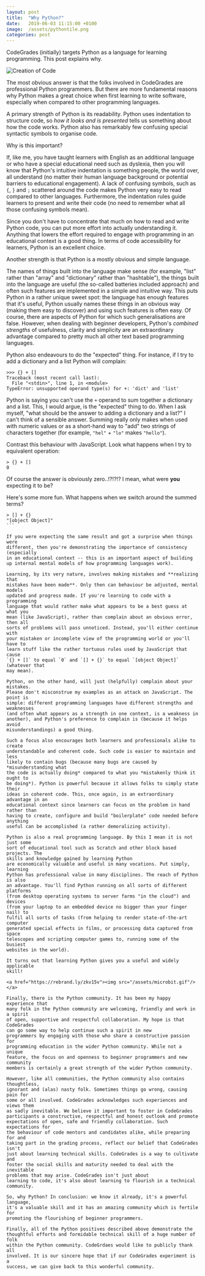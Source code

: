 ```yaml
---
layout: post
title:  "Why Python?"
date:   2019-06-03 11:15:00 +0100
image:  /assets/pythontile.png
categories: post 
---
```


CodeGrades (initially) targets Python as a language for learning programming.
This post explains why.

![Creation of Code](/assets/creation_small.png)

The most obvious answer is that the folks involved in CodeGrades are
professional Python programmers. But there are more fundamental reasons why
Python makes a great choice when first learning to write software, especially
when compared to other programming languages.

A primary strength of Python is its readability. Python uses indentation
to structure code, so *how it looks and is presented* tells us something about
how the code works. Python also has remarkably few confusing special syntactic
symbols to organise code.

Why is this important?

If, like me, you have taught learners with English as an additional language or
who have a special educational need such as dyslexia, then you will know
that Python's intuitive indentation is something people, the world over, all
understand (no matter their human language background or potential barriers to
educational engagement). A lack of confusing symbols, such as `{`, `}` and `;`
scattered around the code makes Python very easy to read compared to other
languages. Furthermore, the indentation rules guide learners to present and
write their code (no need to remember what all those confusing symbols mean).

Since you don't have to concentrate that much on how to read and write Python
code, you can put more effort into actually understanding it. Anything that
lowers the effort required to engage with programming in an educational context
is a good thing. In terms of code accessibility for learners, Python is an
excellent choice.

Another strength is that Python is a mostly obvious and simple language.

The names of things built into the language make sense (for example, "list"
rather than "array" and "dictionary" rather than "hashtable"), the things
built into the language are useful (the so-called batteries included approach)
and often such features are implemented in a simple and intuitive way. This
puts Python in a rather unique sweet spot: the language has enough features
that it's useful, Python usually names these things in an obvious way (making
them easy to discover) and using such features is often easy. Of course,
there are aspects of Python for which such generalisations are false. However,
when dealing with beginner developers, Python's *combined strengths* of
usefulness, clarity and simplicity are an extraordinary advantage compared to
pretty much all other text based programming languages.

Python also endeavours to do the "expected" thing. For instance, if I try to
add a dictionary and a list Python will complain:

```
>>> {} + []
Traceback (most recent call last):
  File "<stdin>", line 1, in <module>
TypeError: unsupported operand type(s) for +: 'dict' and 'list'
```

Python is saying you can't use the `+` operand to sum together a dictionary and
a list. This, I would argue, is the "expected" thing to do. When I ask myself,
"what should be the answer to adding a dictionary and a list?" I can't think of
a sensible answer. Summing really only makes when used with numeric values or
as a short-hand way to "add" two strings of characters together (for example,
`"hel"` + `"lo"` makes `"hello"`).

Contrast this behaviour with JavaScript. Look what happens when I try to
equivalent operation:

```
> {} + []
0
```

Of course the answer is obviously zero..!?!?!? I mean, what were **you**
expecting it to be?

Here's some more fun. What happens when we switch around the summed terms?

````
> [] + {}
"[object Object]"
```

If you were expecting the same result and got a surprise when things were
different, then you're demonstrating the importance of consistency (especially
in an educational context -- this is an important aspect of building
up internal mental models of how programming languages work).

Learning, by its very nature, involves making mistakes and **realizing that
mistakes have been made**. Only then can behaviour be adjusted, mental models
updated and progress made. If you're learning to code with a programming
language that would rather make what appears to be a best guess at what you
mean (like JavaScript), rather than complain about an obvious error, then all
sorts of problems will pass unnoticed. Instead, you'll either continue with
your mistaken or incomplete view of the programming world or you'll have to
learn stuff like the rather tortuous rules used by JavaScript that cause
`{} + []` to equal `0` and `[] + {}` to equal `[object Object]` (whatever that
may mean).

Python, on the other hand, will just (helpfully) complain about your mistakes.
Please don't misconstrue my examples as an attack on JavaScript. The point is
simple: different programming languages have different strengths and weaknesses
(and often what appears as a strength in one context, is a weakness in
another), and Python's preference to complain is (because it helps avoid
misunderstandings) a good thing.

Such a focus also encourages both learners and professionals alike to create
understandable and coherent code. Such code is easier to maintain and less
likely to contain bugs (because many bugs are caused by *misunderstanding what
the code is actually doing* compared to what you *mistakenly think it ought to
be doing*). Python is powerful because it allows folks to simply state their
ideas in coherent code. This, once again, is an extraordinary advantage in an
educational context since learners can focus on the problem in hand rather than
having to create, configure and build "boilerplate" code needed before anything
useful can be accomplished (a rather demoralizing activity).

Python is also a real programming language. By this I mean it is not just some
sort of educational tool such as Scratch and other block based projects. The
skills and knowledge gained by learning Python
are economically valuable and useful in many vocations. Put simply, learning
Python has professional value in many disciplines. The reach of Python is also
an advantage. You'll find Python running on all sorts of different platforms
(from desktop operating systems to server farms "in the cloud") and devices
(from your laptop to an embedded device no bigger than your finger nail) to
fulfil all sorts of tasks (from helping to render state-of-the-art computer
generated special effects in films, or processing data captured from space
telescopes and scripting computer games to, running some of the busiest
websites in the world).

It turns out that learning Python gives you a useful and widely applicable
skill!

<a href="https://rebrand.ly/zkv15v"><img src="/assets/microbit.gif"/></a>

Finally, there is the Python community. It has been my happy experience that
many folk in the Python community are welcoming, friendly and work in a spirit
of open, supportive and respectful collaboration. My hope is that CodeGrades
can go some way to help continue such a spirit in new
programmers by engaging with those who share a constructive passion for
programming education in the wider Python community. While not a unique
feature, the focus on and openness to beginner programmers and new community
members is certainly a great strength of the wider Python community.

However, like all communities, the Python community also contains thoughtless,
ignorant and (alas) nasty folk. Sometimes things go wrong, causing pain for
some or all involved. CodeGrades acknowledges such experiences and views them
as sadly inevitable. We believe it important to foster in CodeGrades
participants a constructive, respectful and honest outlook and promote
expectations of open, safe and friendly collaboration. Such expectations for
the behaviour of code mentors and candidates alike, while preparing for and
taking part in the grading process, reflect our belief that CodeGrades isn't
just about learning technical skills. CodeGrades is a way to cultivate and
foster the social skills and maturity needed to deal with the inevitable
problems that may arise. CodeGrades isn't just about
learning to code, it's also about learning to flourish in a technical
community.

So, why Python? In conclusion: we know it already, it's a powerful language,
it's a valuable skill and it has an amazing community which is fertile for
promoting the flourishing of beginner programmers.

Finally, all of the Python positives described above demonstrate the
thoughtful efforts and formidable technical skill of a huge number of folk
within the Python community. CodeGrdaes would like to publicly thank all
involved. It is our sincere hope that if our CodeGrades experiment is a
success, we can give back to this wonderful community.
